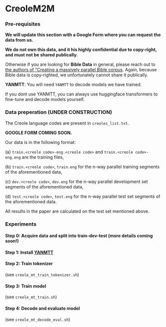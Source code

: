# CreoleM2M 

### Pre-requisites 


**We will update this section with a Google Form where you can request the data from us.**

**We do not own this data, and it his highly confidential due to copy-right, and must not be shared publically.**

Otherwise if you are looking for **Bible Data** in general, please reach out to [the authors of "Creating a massively parallel Bible corpus](https://aclanthology.org/L14-1215/). Again, because Bible data is copy-righted, we unfortunately cannot share it publically. 


**YANMTT**: You will need `YANMTT` to decode models we have trained.

If you dont use YANMTT, you can always use huggingface transformers to fine-tune and decode models yourself.

### Data preperation (UNDER CONSTRUCTION)

The Creole language codes are present in `creoles_list.txt`.

**GOOGLE FORM COMING SOON.**


Our data is in the following format: 

(a) `train.<creole code>-eng.<creole code>` and `train.<creole code>-eng.eng` are the training files,

(b) `train.<creole code>`, `train.eng` for the n-way parallel training segments of the aforementioned data, 

(c) `dev.<creole code>`, `dev.eng` for the n-way parallel development set segments of the aforementioned data,

(d) `test.<creole code>`, `test.eng` for the n-way parallel test set segments of the aforementioned data.

All results in the paper are calculated on the test set mentioned above.

### Experiments

#### Step 0: Acquire data and split into train-dev-test (more details coming soon!)

#### Step 1: Install [YANMTT](https://github.com/prajdabre/yanmtt)

#### Step 2: Train tokenizer 
(see `creole_mt_train_tokenizer.sh`)

#### Step 3: Train model 
(see `creole_mt_train.sh`)

#### Step 4: Decode and evaluate model 
(see `creole_mt_decode_eval.sh`)